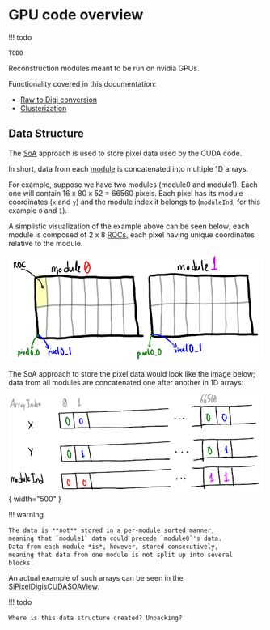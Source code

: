 # GPU code overview

!!! todo
	
	TODO

Reconstruction modules meant to be run on nvidia GPUs. 

Functionality covered in this documentation:

- [Raw to Digi conversion](SiPixelRawToClusterCUDA-overview.md)
- [Clusterization](SiPixelRawToClusterCUDA-overview.md)

## Data Structure

The [SoA](../../../basic-concepts.md#soaaos) approach is used to store
pixel data used by the CUDA code.

In short, data from each [module](../../../basic-concepts.md#module)
is concatenated into multiple 1D arrays.

For example, suppose we have two modules (module0 and module1).
Each one will contain 16 x 80 x 52 = 66560 pixels. Each pixel has
its module coordinates (`x` and `y`) and the module index it belongs
to (`moduleInd`, for this example `0` and `1`).

A simplistic visualization of the example above can be seen
below; each module is composed of 2 x 8
[ROCs](../../../basic-concepts.md#read-out-chip), each pixel having
unique coordinates relative to the module.

![Module layout](img/module_layout.png)

The SoA approach to store the pixel data would look like
the image below; data from all modules are concatenated one after
another in 1D arrays:

![SoA Data layout](img/soa_layout.png){ width="500" }

!!! warning
	
	The data is **not** stored in a per-module sorted manner,
	meaning that `module1` data could precede `module0`'s data.
	Data from each module *is*, however, stored consecutively,
	meaning that data from one module is not split up into several
	blocks.
	
An actual example of such arrays can be seen in the
[SiPixelDigisCUDASOAView](./SiPixelDigisCUDASOAView.md).

!!! todo

	Where is this data structure created? Unpacking?
